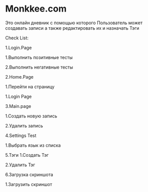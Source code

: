 # Monkkee.com

Это онлайн дневник с помощью которого Пользователь может создавать записи а также редактировать их и назначать Тэги




Check List:

1.Login.Page

1.Выполнить позитивные тесты

2.Выполнить негативные тесты

2.Home.Page

1.Перейти на страницу

1.Login Page

3.Main.page

1.Создать новую запись

2.Удалить запись

4.Settings Test

1.Выбрать язык из списка

5.Тэги
1.Создать Тэг

2.Удалить Тэг

6.Загрузка скриншота

1.Загрузить скриншот